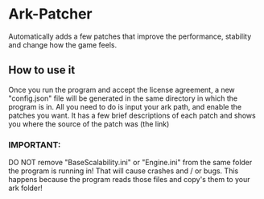 # Ark-Patcher
Automatically adds a few patches that improve the performance, stability and change how the game feels.

## How to use it
Once you run the program and accept the license agreement, a new "config.json" file will be generated in the same directory in which the program is in.
All you need to do is input your ark path, and enable the patches you want.
It has a few brief descriptions of each patch and shows you where the source of the patch was (the link)

### IMPORTANT:
DO NOT remove "BaseScalability.ini" or "Engine.ini" from the same folder the program is running in! That will cause crashes and / or bugs.
This happens because the program reads those files and copy's them to your ark folder!
